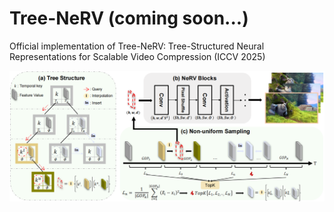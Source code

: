 # Tree-NeRV (coming soon...)
Official implementation of Tree-NeRV: Tree-Structured Neural Representations for Scalable Video Compression (ICCV 2025)

![Framework](./assets/framework.png)
